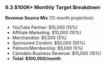 ### 9.3 $100K+ Monthly Target Breakdown

**Revenue Source Mix** (12-month projection):

- YouTube Partner: $15,000 (15%)
- Affiliate Marketing: $10,000 (10%)
- Merchandise: $5,000 (5%)
- Sponsored Content: $50,000 (50%)
- Patreon/Membership: $5,000 (5%)
- Cannabis Business Revenue: $15,000 (15%)
- **Total: $100,000/month**
